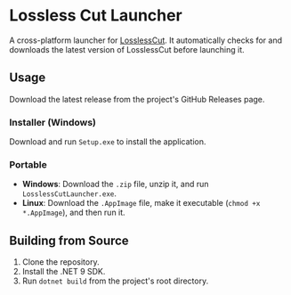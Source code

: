 # Lossless Cut Launcher

A cross-platform launcher for [LosslessCut](https://github.com/mifi/lossless-cut). It automatically checks for and downloads the latest version of LosslessCut before launching it.

## Usage

Download the latest release from the project's GitHub Releases page.

### Installer (Windows)

Download and run `Setup.exe` to install the application.

### Portable

- **Windows**: Download the `.zip` file, unzip it, and run `LosslessCutLauncher.exe`.
- **Linux**: Download the `.AppImage` file, make it executable (`chmod +x *.AppImage`), and then run it.

## Building from Source

1.  Clone the repository.
2.  Install the .NET 9 SDK.
3.  Run `dotnet build` from the project's root directory.
